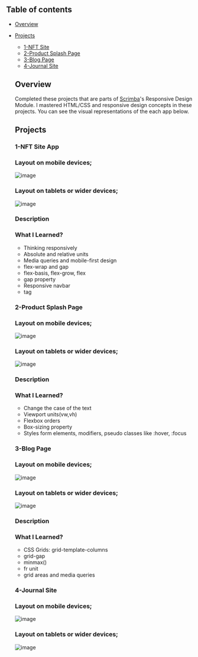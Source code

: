 ## Table of contents

- [Overview](#overview)

- [Projects](#projects)

  - [1-NFT Site](#nft-site)
  - [2-Product Splash Page](#splash-page)
  - [3-Blog Page](#blog-page)
  - [4-Journal Site](#journal)


  ## Overview

  Completed these projects that are parts of [Scrimba](https://scrimba.com/learn/frontend/)'s Responsive Design Module.  I mastered HTML/CSS and responsive design concepts in these projects.
  You can see the visual representations of the each app below.

  ## Projects

  ### 1-NFT Site App
  
  ### Layout on mobile devices;
  ![image](./1-nft-site/nft.png)
  
  ### Layout on tablets or wider devices;
  ![image](./1-nft-site/nft2.png)
  
  ### Description


  ### What I Learned?
  

  - Thinking responsively
  - Absolute and relative units
  - Media queries and mobile-first design
  - flex-wrap and gap
  - flex-basis, flex-grow, flex
  - gap property
  - Responsive navbar
  - <meta viewport> tag
  
  
  
  ### 2-Product Splash Page
  
  ### Layout on mobile devices;
  ![image](./2-product-splash-page/splash-page2.png)
  
  ### Layout on tablets or wider devices;
  ![image](./2-product-splash-page/splash-page.png)
  
  ### Description


  ### What I Learned?
  
  - Change the case of the text
  - Viewport units(vw,vh)
  - Flexbox orders
  - Box-sizing property
  - Styles form elements, modifiers, pseudo classes like :hover, :focus
  
  
   
  ### 3-Blog Page
  
  ### Layout on mobile devices;
  ![image](./3-blog-site/blog2.png)
  
  ### Layout on tablets or wider devices;
  ![image](./3-blog-site/blog.png)
  
  ### Description


  ### What I Learned?
  
  - CSS Grids: grid-template-columns
  - grid-gap
  - minmax()
  - fr unit
  - grid areas and media queries
  
  
  
  ### 4-Journal Site
  
  ### Layout on mobile devices;
  ![image](./4-journal-site/journal-desktop.png)
  
  ### Layout on tablets or wider devices;
  ![image](./4-journal-site/journal-mobile.png)
  

